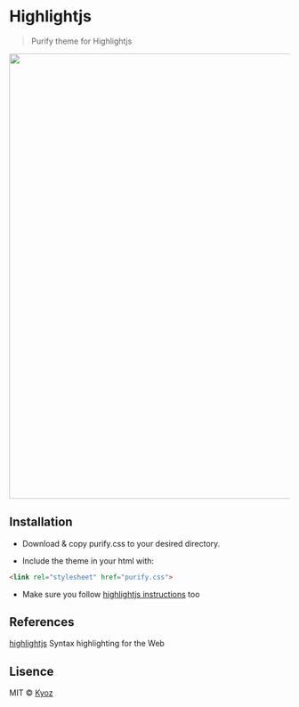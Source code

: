 # Highlightjs
> Purify theme for Highlightjs

<p align="center">
  <img src="https://i.imgur.com/nrsoLAH.png" width="800px">
</p>

## Installation

- Download & copy purify.css to your desired directory.

- Include the theme in your html with:

```html
<link rel="stylesheet" href="purify.css">
```

- Make sure you follow [highlightjs instructions](https://highlightjs.org/) too

## References

[highlightjs](https://highlightjs.org/) Syntax highlighting for the Web

## Lisence
MIT © [Kyoz](mailto:banminkyoz@gmail.com)
